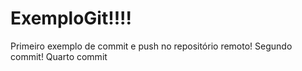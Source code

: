 # ExemploGit!!!!

Primeiro exemplo de commit e push no repositório remoto!
Segundo commit!
Quarto commit
